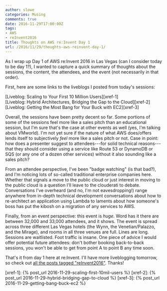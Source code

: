 ```yaml
---
author: slowe
categories: Musing
comments: true
date: 2016-11-29T17:00:00Z
tags:
- AWS
- reInvent2016
title: Thoughts on AWS re:Invent Day 1
url: /2016/11/29/thoughts-aws-reinvent-day-1/
---
```


As I wrap up Day 1 of AWS re:Invent 2016 in Las Vegas (can I consider today to be day 1?), I wanted to capture a quick summary of thoughts about the sessions, the content, the attendees, and the event (not necessarily in that order).

First, here are some links to the liveblogs I posted from today's sessions:

[Liveblog: Scaling to Your First 10 Million Users][xref-1]  
[Liveblog: Hybrid Architectures, Bridging the Gap to the Cloud][xref-2]  
[Liveblog: Getting the Most Bang for Your Buck with EC2][xref-3]

Overall, the sessions have been pretty decent so far. Some portions of some of the sessions feel more like a sales pitch than an educational session, but I'm sure that's the case at other events as well (yes, I'm talking about VMworld). I'm not yet sure if the nature of what AWS does/offers lends itself to subjectively _feel_ more like a sales pitch or not. Case in point: how does a presenter suggest to attendees---for solid technical reasons---that they should consider using a service like Route 53 or DynamoDB or SQS (or any one of a dozen other services) without it also sounding like a sales pitch?

From an attendee perspective, I've been "badge watching" (is that bad?), and I'm noticing lots of so-called traditional enterprise companies here. Whether that signals a move to the public cloud or just interest in moving to the public cloud is a question I'll leave to the clouderati to debate. Conversations I've overheard (and no, I'm not eavesdropping!) range anywhere from in-depth technical development conversations about how to re-architect an application using Lambda to laments about how someone's boss has put the kibosh on a migration of any services to AWS.

Finally, from an event perspective: this event is _huge._ Word has it there are between 32,000 and 33,000 attendees, and it shows. The event is spread across three different Las Vegas hotels (the Wynn, the Venetian/Palazzo, and the Mirage), and rooms in all three venues are full. Lines are long. Sessions are waitlisted. Foot traffic is insane. One piece of advice I would offer potential future attendees: don't bother booking back-to-back sessions, you won't be able to get from point A to point B any time soon.

That's it from day 1 here at re:Invent. I'll have more liveblogging tomorrow, so check out [all the posts tagged "reInvent2016"][link-1]. Thanks!



[link-1]: http://blog.scottlowe.org/tags/#reInvent2016
[xref-1]: {% post_url 2016-11-29-scaling-first-10mil-users %}
[xref-2]: {% post_url 2016-11-29-hybrid-bridging-gap-to-cloud %}
[xref-3]: {% post_url 2016-11-29-getting-bang-buck-ec2 %}

